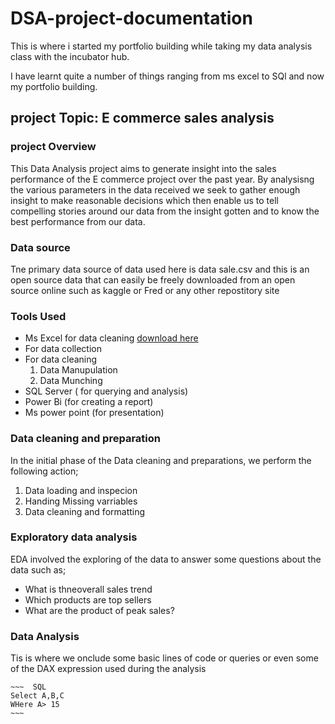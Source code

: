 # DSA-project-documentation

This is where i started my portfolio building while taking my data analysis class with the incubator hub.

I have learnt quite a number of things ranging from ms excel to SQl and now my portfolio building.

## project Topic: E commerce sales analysis

### project Overview
This Data Analysis project aims to generate insight into the sales performance 
of the E commerce project over the past year. By analysisng the various parameters in the data 
received we seek to gather enough insight to make reasonable decisions which then enable us to tell
compelling stories around our data from the insight gotten and to know the best performance from our data.

### Data source
Tne  primary data source of data used here is data sale.csv and this is an open source 
data that can easily be freely downloaded from an open source online such as kaggle
or Fred or any other repostitory site

### Tools Used
-  Ms Excel for data cleaning [download here](https://www.microsoft.com)
  - For data collection
  - For data cleaning
    1. Data Manupulation
    2. Data Munching
-  SQL Server ( for querying and analysis)
-  Power Bi (for creating a report)
-  Ms power point (for presentation)
  ### Data cleaning and preparation
  In the initial phase of the Data cleaning and preparations, 
  we perform the following action;
1. Data loading and inspecion
2.  Handing Missing varriables
3.   Data cleaning and formatting

### Exploratory data analysis
EDA involved the exploring of the data to answer some questions about the data such as;
  - What is thneoverall sales trend
  - Which products are top sellers
  - What are the product of peak sales? 

### Data Analysis
Tis is where we onclude some basic lines of code or queries or even some of the 
DAX expression used during the analysis

    ~~~  SQL
    Select A,B,C
    WHere A> 15
    ~~~
